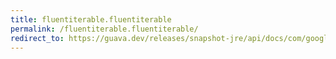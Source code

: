 ```yaml
---
title: fluentiterable.fluentiterable
permalink: /fluentiterable.fluentiterable/
redirect_to: https://guava.dev/releases/snapshot-jre/api/docs/com/google/common/collect/FluentIterable.html#FluentIterable--
---
```

